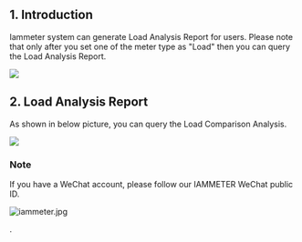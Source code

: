 ## 1. Introduction
Iammeter system can generate Load Analysis Report for users. Please note that only after you set one of the meter type as "Load" then you can query the Load Analysis Report.

![](https://leweidoc.oss-cn-hangzhou.aliyuncs.com/lewei50/img/Iammeter-20191118-L8.jpg)


## 2. Load Analysis Report

As shown in below picture, you can query the Load Comparison Analysis.

![](https://leweidoc.oss-cn-hangzhou.aliyuncs.com/lewei50/img/Iammeter-20191118-L6.jpg)

### Note

If you have a WeChat account, please follow our IAMMETER WeChat public ID.

![iammeter.jpg](https://leweidoc.oss-cn-hangzhou.aliyuncs.com/lewei50/img/iammeter-20181103-1.jpg)



.
